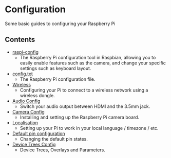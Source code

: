 # Configuration

Some basic guides to configuring your Raspberry Pi

## Contents

- [raspi-config](raspi-config.md)
    - The Raspberry Pi configuration tool in Raspbian, allowing you to easily enable features such as the camera, and change your specific settings such as keyboard layout.
- [config.txt](config-txt.md)
    - The Raspberry Pi configuration file.
- [Wireless](wireless/README.md)
    - Configuring your Pi to connect to a wireless network using a wireless dongle.
- [Audio Config](audio-config.md)
    - Switch your audio output between HDMI and the 3.5mm jack.
- [Camera Config](camera.md)
    - Installing and setting up the Raspberry Pi camera board.
- [Localisation](localisation.md)
    - Setting up your Pi to work in your local language / timezone / etc.
- [Default pin configuration](pin-configuration.md)
    - Changing the default pin states.
- [Device Trees Config](device-tree.md)
    - Device Trees, Overlays and Parameters.
